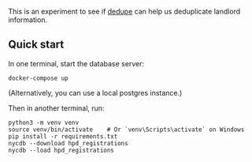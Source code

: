 This is an experiment to see if [dedupe][] can help us
deduplicate landlord information.

## Quick start

In one terminal, start the database server:

```
docker-compose up
```

(Alternatively, you can use a local postgres instance.)

Then in another terminal, run:

```
python3 -m venv venv
source venv/bin/activate    # Or `venv\Scripts\activate` on Windows
pip install -r requirements.txt
nycdb --download hpd_registrations
nycdb --load hpd_registrations
```

[dedupe]: https://github.com/dedupeio/dedupe
